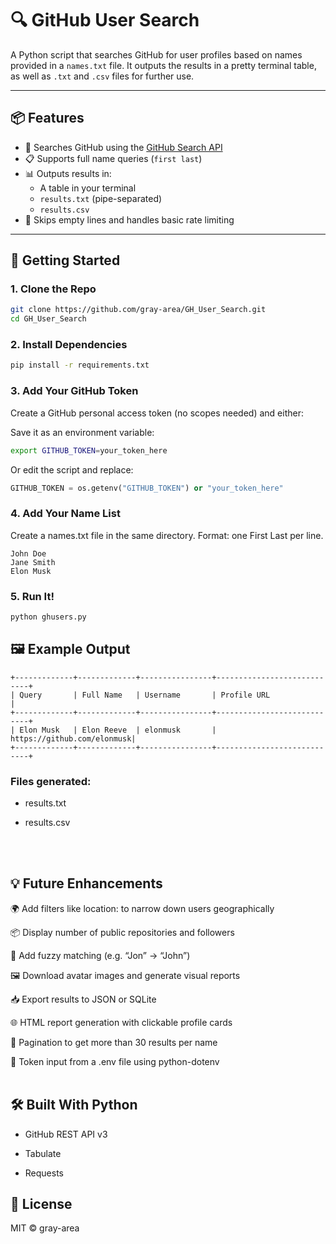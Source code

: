# 🔍 GitHub User Search

A Python script that searches GitHub for user profiles based on names provided in a `names.txt` file. It outputs the results in a pretty terminal table, as well as `.txt` and `.csv` files for further use.

---

## 📦 Features

- 🔎 Searches GitHub using the [GitHub Search API](https://docs.github.com/en/rest/search/users)
- 📋 Supports full name queries (`first last`)
- 📊 Outputs results in:
  - A table in your terminal
  - `results.txt` (pipe-separated)
  - `results.csv`
- 🧠 Skips empty lines and handles basic rate limiting

---

## 🚀 Getting Started

### 1. Clone the Repo

```bash
git clone https://github.com/gray-area/GH_User_Search.git
cd GH_User_Search
```
### 2. Install Dependencies
```bash
pip install -r requirements.txt
```
### 3. Add Your GitHub Token
Create a GitHub personal access token (no scopes needed) and either:

Save it as an environment variable:

```bash
export GITHUB_TOKEN=your_token_here
```
Or edit the script and replace:

```python
GITHUB_TOKEN = os.getenv("GITHUB_TOKEN") or "your_token_here"
```
### 4. Add Your Name List
Create a names.txt file in the same directory. Format: one First Last per line.

```nginx
John Doe
Jane Smith
Elon Musk
```
### 5. Run It!
```bash
python ghusers.py
```
## 🖼️ Example Output
```text
+-------------+-------------+----------------+----------------------------+
| Query       | Full Name   | Username       | Profile URL                |
+-------------+-------------+----------------+----------------------------+
| Elon Musk   | Elon Reeve  | elonmusk       | https://github.com/elonmusk|
+-------------+-------------+----------------+----------------------------+
```
### Files generated:  

* results.txt  

* results.csv

<br/><br/>

## 💡 Future Enhancements
🌍 Add filters like location: to narrow down users geographically

📦 Display number of public repositories and followers

🧠 Add fuzzy matching (e.g. “Jon” → “John”)

🖼️ Download avatar images and generate visual reports

📥 Export results to JSON or SQLite

🌐 HTML report generation with clickable profile cards

🔁 Pagination to get more than 30 results per name

🔐 Token input from a .env file using python-dotenv
<br/><br/>

## 🛠️ Built With Python

* GitHub REST API v3  

* Tabulate  

* Requests

## 📄 License
MIT © gray-area






